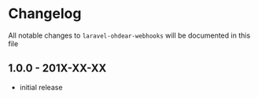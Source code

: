 # Changelog

All notable changes to `laravel-ohdear-webhooks` will be documented in this file

## 1.0.0 - 201X-XX-XX

- initial release
